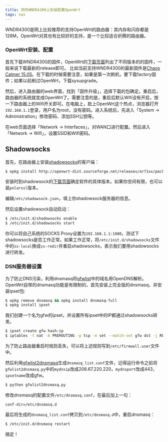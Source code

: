 ```yaml
---
title: 网件WNDR4300上安装配置OpenWrt
tags: nas
---
```


WNDR4300是网上比较推荐的支持OpenWrt的路由器：其内存和闪存都是128M，OpenWrt对其也有比较好的支持，是一个比较适合折腾的路由器。

### OpenWrt安装、配置

首先下载WNDR4300的固件，OpenWrt的[下载页面](https://downloads.openwrt.org)列出了不同版本的的固件，一般来说下载最新的release即可。
比如当前支持WNDR4300的最新固件是[Chaos Calmer 15.05](https://downloads.openwrt.org/chaos_calmer/15.05/ar71xx/nand/openwrt-15.05-ar71xx-nand-wndr4300-ubi-factory.img)。在下载的时候需要注意，如果是第一次刷机，要下载factory固件；如果以前刷过OpenWrt，下载sysupgrade。

然后，进入路由器的web界面，找到「固件升级」，选择下载的包确定。重启后，路由器的系统就变成OpenWrt了。需要注意的是，重启后默认Wifi没有开启，按一下路由器上的Wifi开关即可。在电脑上，脸上OpenWrt这个热点，浏览器打开`192.168.1.1`登录，用户名为root，没有密码。进入系统后，先进入「System → Administration」修改密码、添加SSH公钥等。

在web页面选择「Network → Interfaces」，对WAN口进行配置。然后进入「Network → Wifi」，设置SSID和Wifi密码。

## Shadowsocks

首先，在路由器上安装[shadowsocks](https://shadowsocks.org)的客户端：

~~~ bash
$ opkg install http://openwrt-dist.sourceforge.net/releases/ar71xx/packages/shadowsocks-libev_2.4.1-1_ar71xx.ipk
~~~~

安装时到shadowsock的[下载页面](http://openwrt-dist.sourceforge.net/releases/ar71xx/packages/)确定软件的具体版本。如果你空间有限，也可以装`polarssl`版本。

编辑`/etc/shadowsock.json`，填上你shadowsock服务器的信息。

然后设置shadowsock自动启动：

~~~ bash
$ /etc/init.d/shadowsocks enable
$ /etc/init.d/shadowsocks start
~~~~

你可以将自己系统的SOCKS Proxy设置为`192.168.1.1:1080`，测试下shadowsocks是否工作正常。如果工作正常，将`/etc/init.d/shadowsocks`文件中的`ss-local`换成`ss-redir`并重启shadowsocks，表示我们要用shadowsocks进行转发。

### DSN服务器设置

为了防止DNS污染，利用dnsmasq将[gfwlist](https://github.com/gfwlist/gfwlist)中的域名用OpenDNS解析。OpenWrt自带的dnsmasq功能是有限制的，首先安装上完全版的dnsmasq，并安装ipset包:

~~~ bash
$ opkg remove dnsmasq && opkg install dnsmasq-full
$ opkg install ipset
~~~~

我们创建一个名为gfw的ipset，并设置所有ipset中的IP都通过shadowsocks转发。

~~~ bash
$ ipset create gfw hash:ip
$ iptables -t nat -A PREROUTING -p tcp -m set --match-set gfw dst -j REDIRECT --to-port 1079
~~~~

为了防止路由器重启时规则丢失，可以将上述规则写到`/etc/firewall.user`文件中。

然后利用[gfwlist2dnsmasq](https://github.com/cokebar/gfwlist2dnsmasq)生成`dnsmasq_list.conf`文件，记得运行命令之前将`gfwlist2dnsmasq.py`中的`mydnsip`改成208.67.220.220，`mydnsport`改成443，`ipsetname`改成gfw。

~~~ bash
$ python gfwlist2dnsmasq.py
~~~~

修改dnsmasq的配置文件`/etc/dnsmasq.conf`，在最后加上一句：

~~~
conf-dir=/etc/dnsmasq.d
~~~~

最后将生成的`dnsmasq_list.conf`拷贝到`/etc/dnsmasq.d`中，重启dnsmasq：

~~~ bash
$ /etc/init.d/dnsmasq restart
~~~~

搞定！
